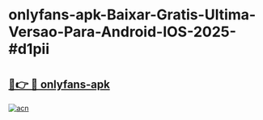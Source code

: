 # onlyfans-apk-Baixar-Gratis-Ultima-Versao-Para-Android-IOS-2025-#d1pii

# <h2><a href="https://ainizakaria.my?title=onlyfans-apk&ref=24M">🔗👉 🔴 onlyfans-apk</a></h2>

[![acn](https://github.com/user-attachments/assets/0f9c940e-d8b0-45ae-aac7-cd30a18b3e1c)](https://ainizakaria.my?title=onlyfans-apk&ref=24M)

